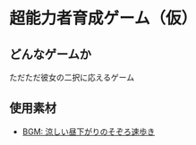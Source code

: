 超能力者育成ゲーム（仮）
=======================

どんなゲームか
-------------

ただただ彼女の二択に応えるゲーム

使用素材
--------
* [BGM: 涼しい昼下がりのそぞろ速歩き](http://dova-s.jp/bgm/play471.html)

